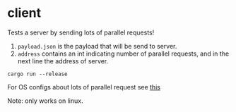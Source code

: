 # client

Tests a server by sending lots of parallel requests! 

1. `payload.json` is the payload that will be send to server.
2. `address` contains an int indicating number of parallel requests, and in the next line the address of server.

`cargo run --release`

For OS configs about lots of parallel request see [this](http://woshub.com/too-many-open-files-error-linux/)


Note: only works on linux.
